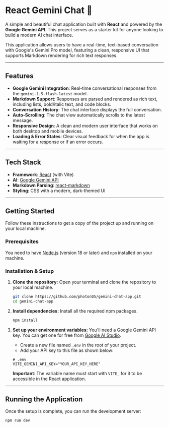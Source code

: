 # React Gemini Chat 🤖

A simple and beautiful chat application built with **React** and powered by the **Google Gemini API**. This project serves as a starter kit for anyone looking to build a modern AI chat interface.



This application allows users to have a real-time, text-based conversation with Google's Gemini Pro model, featuring a clean, responsive UI that supports Markdown rendering for rich text responses.

---

## Features

* **Google Gemini Integration**: Real-time conversational responses from the `gemini-1.5-flash-latest` model.
* **Markdown Support**: Responses are parsed and rendered as rich text, including lists, bold/italic text, and code blocks.
* **Conversation History**: The chat interface displays the full conversation.
* **Auto-Scrolling**: The chat view automatically scrolls to the latest message.
* **Responsive Design**: A clean and modern user interface that works on both desktop and mobile devices.
* **Loading & Error States**: Clear visual feedback for when the app is waiting for a response or if an error occurs.

---

## Tech Stack

* **Framework**: [React](https://reactjs.org/) (with Vite)
* **AI**: [Google Gemini API](https://ai.google.dev/)
* **Markdown Parsing**: [react-markdown](https://github.com/remarkjs/react-markdown)
* **Styling**: CSS with a modern, dark-themed UI

---

## Getting Started

Follow these instructions to get a copy of the project up and running on your local machine.

### Prerequisites

You need to have [Node.js](https://nodejs.org/) (version 18 or later) and `npm` installed on your machine.

### Installation & Setup

1.  **Clone the repository:**
    Open your terminal and clone the repository to your local machine. 
    ```bash
    git clone https://github.com/photon05/gemini-chat-app.git
    cd gemini-chat-app
    ```

2.  **Install dependencies:**
    Install all the required npm packages.
    ```bash
    npm install
    ```

3.  **Set up your environment variables:**
    You'll need a Google Gemini API key. You can get one for free from [Google AI Studio](https://aistudio.google.com/app/apikey).

    * Create a new file named `.env` in the root of your project.
    * Add your API key to this file as shown below:

    ```env
    # .env
    VITE_GEMINI_API_KEY="YOUR_API_KEY_HERE"
    ```

    **Important**: The variable name must start with `VITE_` for it to be accessible in the React application.

---

## Running the Application

Once the setup is complete, you can run the development server:

```bash
npm run dev
